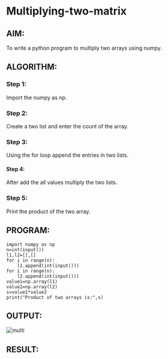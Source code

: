 # Multiplying-two-matrix

## AIM:
To write a python program to multiply two arrays using numpy.

## ALGORITHM:
### Step 1:
Import the numpy as np.

### Step 2:
Create a two list and enter the count of the array.

### Step 3:
Using the for loop append the entries in two lists.

#### Step 4:
After add the all values multiply the two lists.

### Step 5:
Print the product of the two array.


## PROGRAM: 
```
import numpy as np
n=int(input())
l1,l2=[],[]
for i in range(n):
    l1.append(int(input()))
for i in range(n):
    l2.append(int(input()))
value1=np.array(l1)
value2=np.array(l2)
s=value1*value2
print("Product of two arrays is:",s)
```
## OUTPUT:
![multi](https://user-images.githubusercontent.com/94170892/153348981-d244567d-c00f-44d4-a73c-9767c488b15f.png)

## RESULT:


